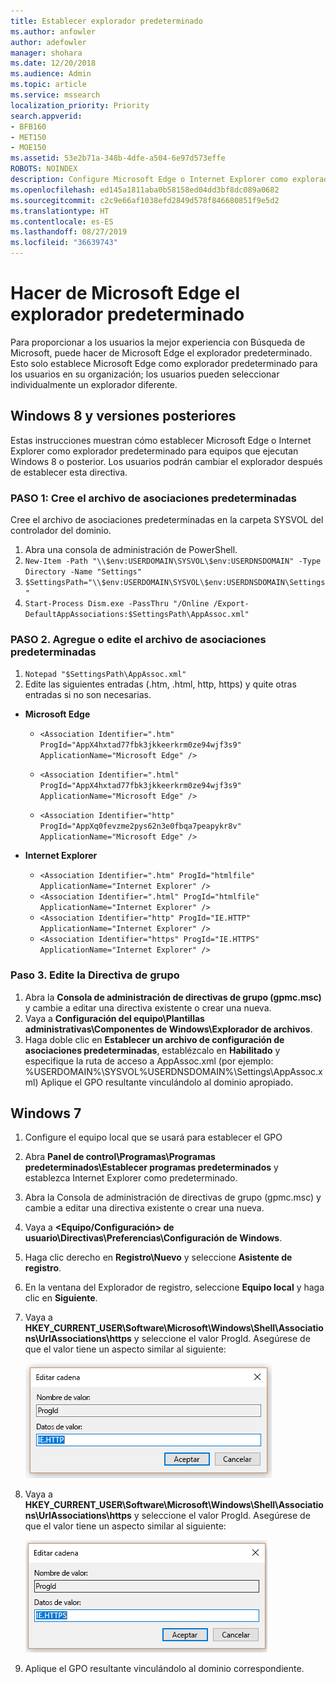 ```yaml
---
title: Establecer explorador predeterminado
ms.author: anfowler
author: adefowler
manager: shohara
ms.date: 12/20/2018
ms.audience: Admin
ms.topic: article
ms.service: mssearch
localization_priority: Priority
search.appverid:
- BFB160
- MET150
- MOE150
ms.assetid: 53e2b71a-348b-4dfe-a504-6e97d573effe
ROBOTS: NOINDEX
description: Configure Microsoft Edge o Internet Explorer como explorador predeterminado para los usuarios de Búsqueda de Microsoft.
ms.openlocfilehash: ed145a1811aba0b58158ed04dd3bf8dc089a0682
ms.sourcegitcommit: c2c9e66af1038efd2849d578f846680851f9e5d2
ms.translationtype: HT
ms.contentlocale: es-ES
ms.lasthandoff: 08/27/2019
ms.locfileid: "36639743"
---
```

# <a name="make-microsoft-edge-the-default-browser"></a>Hacer de Microsoft Edge el explorador predeterminado
  
Para proporcionar a los usuarios la mejor experiencia con Búsqueda de Microsoft, puede hacer de Microsoft Edge el explorador predeterminado. Esto solo establece Microsoft Edge como explorador predeterminado para los usuarios en su organización; los usuarios pueden seleccionar individualmente un explorador diferente.
  
  
## <a name="windows-8-and-later"></a>Windows 8 y versiones posteriores

Estas instrucciones muestran cómo establecer Microsoft Edge o Internet Explorer como explorador predeterminado para equipos que ejecutan Windows 8 o posterior. Los usuarios podrán cambiar el explorador después de establecer esta directiva.
  
### <a name="step-1-create-the-default-associations-file"></a>PASO 1: Cree el archivo de asociaciones predeterminadas
Cree el archivo de asociaciones predeterminadas en la carpeta SYSVOL del controlador del dominio.

1. Abra una consola de administración de PowerShell.
1. `New-Item -Path "\\$env:USERDOMAIN\SYSVOL\$env:USERDNSDOMAIN" -Type Directory -Name "Settings"`
1. `$SettingsPath="\\$env:USERDOMAIN\SYSVOL\$env:USERDNSDOMAIN\Settings"`
1. `Start-Process Dism.exe -PassThru "/Online /Export-DefaultAppAssociations:$SettingsPath\AppAssoc.xml"`
    
  
### <a name="step-2-add-or-edit-the-default-associations-file"></a>PASO 2. Agregue o edite el archivo de asociaciones predeterminadas

1. `Notepad "$SettingsPath\AppAssoc.xml"`
1. Edite las siguientes entradas (.htm, .html, http, https) y quite otras entradas si no son necesarias.
  - **Microsoft Edge**
    - `<Association Identifier=".htm" ProgId="AppX4hxtad77fbk3jkkeerkrm0ze94wjf3s9" ApplicationName="Microsoft Edge" />`
              
    - `<Association Identifier=".html" ProgId="AppX4hxtad77fbk3jkkeerkrm0ze94wjf3s9" ApplicationName="Microsoft Edge" />`
    - `<Association Identifier="http" ProgId="AppXq0fevzme2pys62n3e0fbqa7peapykr8v" ApplicationName="Microsoft Edge" />`
    
  - **Internet Explorer**
    
    - `<Association Identifier=".htm" ProgId="htmlfile" ApplicationName="Internet Explorer" />`        
    - `<Association Identifier=".html" ProgId="htmlfile" ApplicationName="Internet Explorer" />`
    - `<Association Identifier="http" ProgId="IE.HTTP" ApplicationName="Internet Explorer" />`
    - `<Association Identifier="https" ProgId="IE.HTTPS" ApplicationName="Internet Explorer" />`

### <a name="step-3-edit-the-group-policy"></a>Paso 3. Edite la Directiva de grupo

1. Abra la **Consola de administración de directivas de grupo (gpmc.msc)** y cambie a editar una directiva existente o crear una nueva.
1. Vaya a **Configuración del equipo\Plantillas administrativas\Componentes de Windows\Explorador de archivos**.
1. Haga doble clic en **Establecer un archivo de configuración de asociaciones predeterminadas**, establézcalo en **Habilitado** y especifique la ruta de acceso a AppAssoc.xml (por ejemplo: %USERDOMAIN%\SYSVOL\%USERDNSDOMAIN%\Settings\AppAssoc.xml) Aplique el GPO resultante vinculándolo al dominio apropiado.

  
## <a name="windows-7"></a>Windows 7

1. Configure el equipo local que se usará para establecer el GPO
    
1. Abra **Panel de control\Programas\Programas predeterminados\Establecer programas predeterminados** y establezca Internet Explorer como predeterminado. 
    
2. Abra la Consola de administración de directivas de grupo (gpmc.msc) y cambie a editar una directiva existente o crear una nueva.
    
1. Vaya a **\<Equipo/Configuración\> de usuario\Directivas\Preferencias\Configuración de Windows**.
    
2. Haga clic derecho en **Registro\Nuevo** y seleccione **Asistente de registro**.
    
3. En la ventana del Explorador de registro, seleccione **Equipo local** y haga clic en **Siguiente**.
    
4. Vaya a **HKEY_CURRENT_USER\Software\Microsoft\Windows\Shell\Associations\UrlAssociations\https** y seleccione el valor ProgId. Asegúrese de que el valor tiene un aspecto similar al siguiente: 
    
    ![Seleccione el valor ProgId en Editar cadena](media/f6173dcc-b898-4967-8c40-4b0fe411a92b.png)
  
5. Vaya a **HKEY_CURRENT_USER\Software\Microsoft\Windows\Shell\Associations\UrlAssociations\https** y seleccione el valor ProgId. Asegúrese de que el valor tiene un aspecto similar al siguiente: 
    
    ![Seleccione ProgId para HTTPS en Editar cadena](media/3519e13b-4fe7-4d15-946c-82fd50fc49bb.png)
  
3. Aplique el GPO resultante vinculándolo al dominio correspondiente.
    
